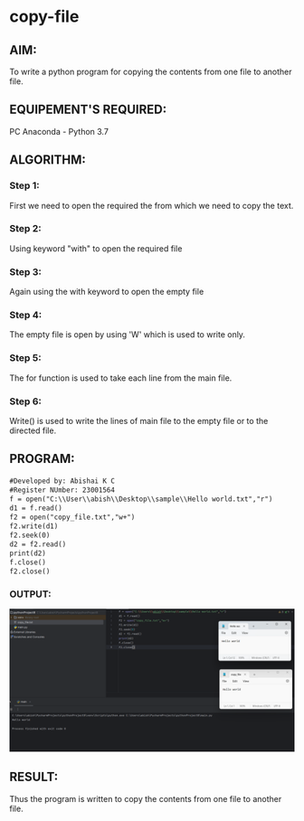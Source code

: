# copy-file
## AIM:
To write a python program for copying the contents from one file to another file.
## EQUIPEMENT'S REQUIRED: 
PC
Anaconda - Python 3.7
## ALGORITHM: 
### Step 1:
First we need to open the required the from which we need to copy the text.
### Step 2: 
 Using keyword "with" to open the required file
### Step 3: 
Again using the with keyword to open the empty file
### Step 4:  
The empty file is open by using 'W' which is used to write only.
### Step 5: 
The for function is used to take each line from the main file.
### Step 6: 
Write() is used to write the lines of main file to the empty file or to the directed file.
## PROGRAM:
``````
#Developed by: Abishai K C
#Register NUmber: 23001564
f = open("C:\\User\\abish\\Desktop\\sample\\Hello world.txt","r")
d1 = f.read()
f2 = open("copy_file.txt","w+")
f2.write(d1)
f2.seek(0)
d2 = f2.read()
print(d2)
f.close()
f2.close()
``````
### OUTPUT:

![output](/file%20copying.png)

## RESULT:
Thus the program is written to copy the contents from one file to another file.